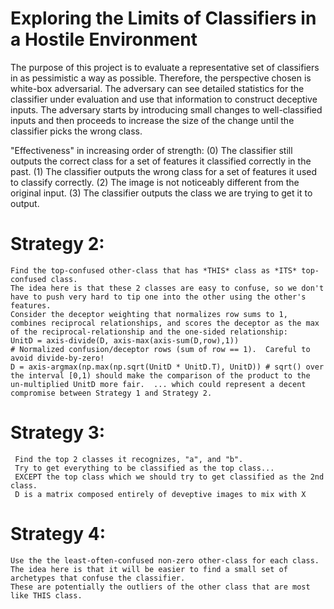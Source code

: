 # Exploring the Limits of Classifiers in a Hostile Environment

The purpose of this project is to evaluate a representative set of classifiers in as pessimistic a way as possible. Therefore, the perspective chosen is white-box adversarial. The adversary can see detailed statistics for the classifier under evaluation and use that information to construct deceptive inputs. The adversary starts by introducing small changes to well-classified inputs and then proceeds to increase the size of the change until the classifier picks the wrong class.

"Effectiveness" in increasing order of strength:
  (0) The classifier still outputs the correct class for a set of features it classified correctly in the past.
  (1) The classifier outputs the wrong class for a set of features it used to classify correctly.
  (2) The image is not noticeably different from the original input.
  (3) The classifier outputs the class we are trying to get it to output.

# Strategy 2:
    Find the top-confused other-class that has *THIS* class as *ITS* top-confused class.
    The idea here is that these 2 classes are easy to confuse, so we don't have to push very hard to tip one into the other using the other's features.
    Consider the deceptor weighting that normalizes row sums to 1, combines reciprocal relationships, and scores the deceptor as the max of the reciprocal-relationship and the one-sided relationship:
    UnitD = axis-divide(D, axis-max(axis-sum(D,row),1))
    # Normalized confusion/deceptor rows (sum of row == 1).  Careful to avoid divide-by-zero!
    D = axis-argmax(np.max(np.sqrt(UnitD * UnitD.T), UnitD)) # sqrt() over the interval [0,1) should make the comparison of the product to the un-multiplied UnitD more fair.  ... which could represent a decent compromise between Strategy 1 and Strategy 2.

#   Strategy 3:
     Find the top 2 classes it recognizes, "a", and "b".
     Try to get everything to be classified as the top class...
     EXCEPT the top class which we should try to get classified as the 2nd class.
     D is a matrix composed entirely of deveptive images to mix with X

#  Strategy 4:
    Use the the least-often-confused non-zero other-class for each class.
    The idea here is that it will be easier to find a small set of archetypes that confuse the classifier.
    These are potentially the outliers of the other class that are most like THIS class.
